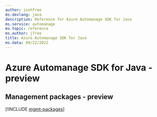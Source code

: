```yaml
---
author: joshfree
ms.devlang: java
description: Reference for Azure Automanage SDK for Java
ms.service: automanage
ms.topic: reference
ms.author: jfree
title: Azure Automanage SDK for Java
ms.data: 09/22/2022
---
```

# Azure Automanage SDK for Java - preview

## Management packages - preview
[!INCLUDE [mgmt-packages](automanage-mgmt-index.md)]